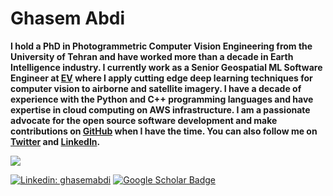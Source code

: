 # Ghasem Abdi

**I hold a PhD in Photogrammetric Computer Vision Engineering from the University of Tehran and have worked more than a decade in Earth Intelligence industry. I currently work as a Senior Geospatial ML Software Engineer at [EV](https://www.eagleview.com/) where I apply cutting edge deep learning techniques for computer vision to airborne and satellite imagery. I have a decade of experience with the Python and C++ programming languages and have expertise in cloud computing on AWS infrastructure. I am a passionate advocate for the open source software development and make contributions on [GitHub](https://github.com/Abdi-Ghasem) when I have the time. You can also follow me on [Twitter](https://twitter.com/ghasem_abdi) and [LinkedIn](https://ca.linkedin.com/in/ghasemabdi).**

<img src="https://github-readme-stats.vercel.app/api?username=Abdi-Ghasem&&show_icons=true&theme=radical&bg_color=30,0d0d0d,191919&title_color=fff&text_color=fff&icon_color=79ff97">

[![Linkedin: ghasemabdi](https://img.shields.io/badge/-Ghasem%20Abdi-blue?style=flat-square&logo=Linkedin&logoColor=white&link=https://www.linkedin.com/in/ghasemabdi/)](https://www.linkedin.com/in/ghasemabdi/)
[![Google Scholar Badge](https://img.shields.io/badge/Google-Scholar-red)](https://scholar.google.com/citations?user=Nf8D3PMAAAAJ&hl=en)
